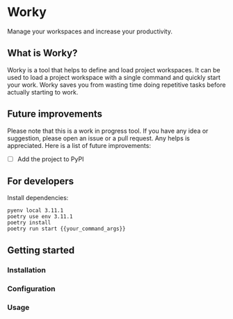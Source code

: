 # Worky
Manage your workspaces and increase your productivity.

## What is Worky?
Worky is a tool that helps to define and load project workspaces. It can be used to load a project workspace with a single command and quickly start your work.
Worky saves you from wasting time doing repetitive tasks before actually starting to work.

## Future improvements
Please note that this is a work in progress tool. If you have any idea or suggestion, please open an issue or a pull request.
Any helps is appreciated. Here is a list of future improvements:
- [ ] Add the project to PyPI

## For developers
Install dependencies:
```shell
pyenv local 3.11.1
poetry use env 3.11.1
poetry install
poetry run start {{your_command_args}}
```

## Getting started
### Installation
### Configuration
### Usage




